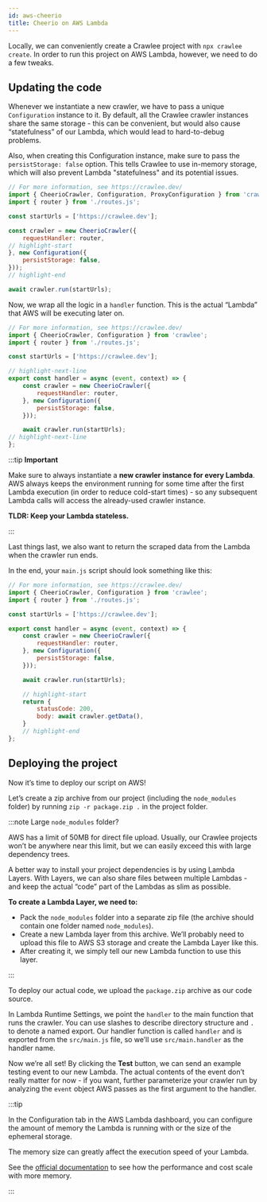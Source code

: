 ```yaml
---
id: aws-cheerio
title: Cheerio on AWS Lambda
---
```


Locally, we can conveniently create a Crawlee project with `npx crawlee create`. In order to run this project on AWS Lambda, however, we need to do a few tweaks.

## Updating the code

Whenever we instantiate a new crawler, we have to pass a unique `Configuration` instance to it. By default, all the Crawlee crawler instances share the same storage - this can be convenient, but would also cause “statefulness” of our Lambda, which would lead to hard-to-debug problems.

Also, when creating this Configuration instance, make sure to pass the `persistStorage: false` option. This tells Crawlee to use in-memory storage, which will also prevent Lambda "statefulness" and its potential issues.
    
```javascript title="src/main.js"
// For more information, see https://crawlee.dev/
import { CheerioCrawler, Configuration, ProxyConfiguration } from 'crawlee';
import { router } from './routes.js';

const startUrls = ['https://crawlee.dev'];

const crawler = new CheerioCrawler({
    requestHandler: router,
// highlight-start
}, new Configuration({
    persistStorage: false,
}));
// highlight-end

await crawler.run(startUrls);
```

Now, we wrap all the logic in a `handler` function. This is the actual “Lambda” that AWS will be executing later on. 

```javascript title="src/main.js"
// For more information, see https://crawlee.dev/
import { CheerioCrawler, Configuration } from 'crawlee';
import { router } from './routes.js';

const startUrls = ['https://crawlee.dev'];

// highlight-next-line
export const handler = async (event, context) => {
    const crawler = new CheerioCrawler({
        requestHandler: router,
    }, new Configuration({
        persistStorage: false,
    }));

    await crawler.run(startUrls);
// highlight-next-line
};
```

:::tip **Important**

Make sure to always instantiate a **new crawler instance for every Lambda**. AWS always keeps the environment running for some time after the first Lambda execution (in order to reduce cold-start times) - so any subsequent Lambda calls will access the already-used crawler instance.

**TLDR: Keep your Lambda stateless.**

:::


Last things last, we also want to return the scraped data from the Lambda when the crawler run ends.

In the end, your `main.js` script should look something like this:

```javascript title="src/main.js"
// For more information, see https://crawlee.dev/
import { CheerioCrawler, Configuration } from 'crawlee';
import { router } from './routes.js';

const startUrls = ['https://crawlee.dev'];

export const handler = async (event, context) => {
    const crawler = new CheerioCrawler({
        requestHandler: router,
    }, new Configuration({
        persistStorage: false,
    }));

    await crawler.run(startUrls);

    // highlight-start
    return {
        statusCode: 200,
        body: await crawler.getData(),
    }
    // highlight-end
};
```

## Deploying the project

Now it’s time to deploy our script on AWS!

Let’s create a zip archive from our project (including the `node_modules` folder) by running `zip -r package.zip .` in the project folder.

:::note Large `node_modules` folder?

AWS has a limit of 50MB for direct file upload. Usually, our Crawlee projects won’t be anywhere near this limit, but we can easily exceed this with large dependency trees.

A better way to install your project dependencies is by using Lambda Layers. With Layers, we can also share files between multiple Lambdas - and keep the actual “code” part of the Lambdas as slim as possible.

**To create a Lambda Layer, we need to:** 

- Pack the `node_modules` folder into a separate zip file (the archive should contain one folder named `node_modules`).
- Create a new Lambda layer from this archive. We’ll probably need to upload this file to AWS S3 storage and create the Lambda Layer like this.
- After creating it, we simply tell our new Lambda function to use this layer.

:::

To deploy our actual code, we upload the `package.zip` archive as our code source.

In Lambda Runtime Settings, we point the `handler` to the main function that runs the crawler. You can use slashes to describe directory structure and `.` to denote a named export. Our handler function is called `handler` and is exported from the `src/main.js` file, so we’ll use `src/main.handler` as the handler name.

Now we’re all set! By clicking the **Test** button, we can send an example testing event to our new Lambda. The actual contents of the event don’t really matter for now - if you want, further parameterize your crawler run by analyzing the `event` object AWS passes as the first argument to the handler.

:::tip

In the Configuration tab in the AWS Lambda dashboard, you can configure the amount of memory the Lambda is running with or the size of the ephemeral storage. 

The memory size can greatly affect the execution speed of your Lambda. 

See the [official documentation](https://docs.aws.amazon.com/lambda/latest/operatorguide/computing-power.html) to see how the performance and cost scale with more memory.

:::
